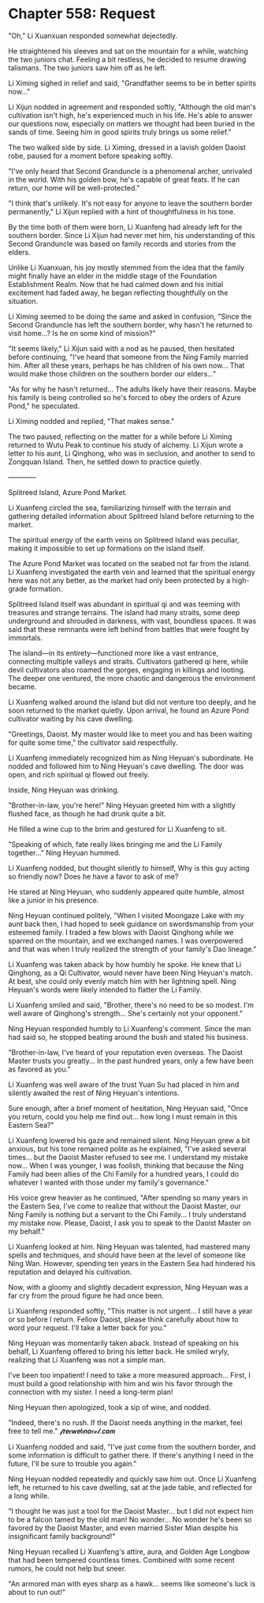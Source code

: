 # Chapter 558: Request

"Oh," Li Xuanxuan responded somewhat dejectedly.

He straightened his sleeves and sat on the mountain for a while, watching the two juniors chat. Feeling a bit restless, he decided to resume drawing talismans. The two juniors saw him off as he left.

Li Ximing sighed in relief and said, "Grandfather seems to be in better spirits now..."

Li Xijun nodded in agreement and responded softly, "Although the old man's cultivation isn't high, he's experienced much in his life. He's able to answer our questions now, especially on matters we thought had been buried in the sands of time. Seeing him in good spirits truly brings us some relief."

The two walked side by side. Li Ximing, dressed in a lavish golden Daoist robe, paused for a moment before speaking softly.

"I've only heard that Second Granduncle is a phenomenal archer, unrivaled in the world. With his golden bow, he's capable of great feats. If he can return, our home will be well-protected."

"I think that's unlikely. It's not easy for anyone to leave the southern border permanently," Li Xijun replied with a hint of thoughtfulness in his tone.

By the time both of them were born, Li Xuanfeng had already left for the southern border. Since Li Xijun had never met him, his understanding of this Second Granduncle was based on family records and stories from the elders.

Unlike Li Xuanxuan, his joy mostly stemmed from the idea that the family might finally have an elder in the middle stage of the Foundation Establishment Realm. Now that he had calmed down and his initial excitement had faded away, he began reflecting thoughtfully on the situation.

Li Ximing seemed to be doing the same and asked in confusion, "Since the Second Granduncle has left the southern border, why hasn't he returned to visit home...? Is he on some kind of mission?"

"It seems likely," Li Xijun said with a nod as he paused, then hesitated before continuing, "I've heard that someone from the Ning Family married him. After all these years, perhaps he has children of his own now... That would make those children on the southern border our elders..."

"As for why he hasn't returned... The adults likely have their reasons. Maybe his family is being controlled so he's forced to obey the orders of Azure Pond," he speculated.

Li Ximing nodded and replied, "That makes sense."

The two paused, reflecting on the matter for a while before Li Ximing returned to Wutu Peak to continue his study of alchemy. Li Xijun wrote a letter to his aunt, Li Qinghong, who was in seclusion, and another to send to Zongquan Island. Then, he settled down to practice quietly.

————

Splitreed Island, Azure Pond Market.

Li Xuanfeng circled the sea, familiarizing himself with the terrain and gathering detailed information about Splitreed Island before returning to the market.

The spiritual energy of the earth veins on Splitreed Island was peculiar, making it impossible to set up formations on the island itself.

The Azure Pond Market was located on the seabed not far from the island. Li Xuanfeng investigated the earth vein and learned that the spiritual energy here was not any better, as the market had only been protected by a high-grade formation.

Splitreed Island itself was abundant in spiritual qi and was teeming with treasures and strange terrains. The island had many straits, some deep underground and shrouded in darkness, with vast, boundless spaces. It was said that these remnants were left behind from battles that were fought by immortals.

The island—in its entirety—functioned more like a vast entrance, connecting multiple valleys and straits. Cultivators gathered qi here, while devil cultivators also roamed the gorges, engaging in killings and looting. The deeper one ventured, the more chaotic and dangerous the environment became.

Li Xuanfeng walked around the island but did not venture too deeply, and he soon returned to the market quietly. Upon arrival, he found an Azure Pond cultivator waiting by his cave dwelling.

"Greetings, Daoist. My master would like to meet you and has been waiting for quite some time," the cultivator said respectfully.

Li Xuanfeng immediately recognized him as Ning Heyuan's subordinate. He nodded and followed him to Ning Heyuan's cave dwelling. The door was open, and rich spiritual qi flowed out freely.

Inside, Ning Heyuan was drinking.

"Brother-in-law, you're here!" Ning Heyuan greeted him with a slightly flushed face, as though he had drunk quite a bit.

He filled a wine cup to the brim and gestured for Li Xuanfeng to sit.

"Speaking of which, fate really likes bringing me and the Li Family together..." Ning Heyuan hummed.

Li Xuanfeng nodded, but thought silently to himself, Why is this guy acting so friendly now? Does he have a favor to ask of me?

He stared at Ning Heyuan, who suddenly appeared quite humble, almost like a junior in his presence.

Ning Heyuan continued politely, "When I visited Moongaze Lake with my aunt back then, I had hoped to seek guidance on swordsmanship from your esteemed family. I traded a few blows with Daoist Qinghong while we sparred on the mountain, and we exchanged names. I was overpowered and that was when I truly realized the strength of your family's Dao lineage."

Li Xuanfeng was taken aback by how humbly he spoke. He knew that Li Qinghong, as a Qi Cultivator, would never have been Ning Heyuan's match. At best, she could only evenly match him with her lightning spell. Ning Heyuan's words were likely intended to flatter the Li Family.

Li Xuanfeng smiled and said, "Brother, there's no need to be so modest. I'm well aware of Qinghong's strength... She's certainly not your opponent."

Ning Heyuan responded humbly to Li Xuanfeng's comment. Since the man had said so, he stopped beating around the bush and stated his business.

"Brother-in-law, I've heard of your reputation even overseas. The Daoist Master trusts you greatly... In the past hundred years, only a few have been as favored as you."

Li Xuanfeng was well aware of the trust Yuan Su had placed in him and silently awaited the rest of Ning Heyuan's intentions.

Sure enough, after a brief moment of hesitation, Ning Heyuan said, "Once you return, could you help me find out... how long I must remain in this Eastern Sea?"

Li Xuanfeng lowered his gaze and remained silent. Ning Heyuan grew a bit anxious, but his tone remained polite as he explained, "I've asked several times... but the Daoist Master refused to see me. I understand my mistake now... When I was younger, I was foolish, thinking that because the Ning Family had been allies of the Chi Family for a hundred years, I could do whatever I wanted with those under my family's governance."

His voice grew heavier as he continued, "After spending so many years in the Eastern Sea, I've come to realize that without the Daoist Master, our Ning Family is nothing but a servant to the Chi Family... I truly understand my mistake now. Please, Daoist, I ask you to speak to the Daoist Master on my behalf."

Li Xuanfeng looked at him. Ning Heyuan was talented, had mastered many spells and techniques, and should have been at the level of someone like Ning Wan. However, spending ten years in the Eastern Sea had hindered his reputation and delayed his cultivation.

Now, with a gloomy and slightly decadent expression, Ning Heyuan was a far cry from the proud figure he had once been.

Li Xuanfeng responded softly, "This matter is not urgent... I still have a year or so before I return. Fellow Daoist, please think carefully about how to word your request. I'll take a letter back for you."

Ning Heyuan was momentarily taken aback. Instead of speaking on his behalf, Li Xuanfeng offered to bring his letter back. He smiled wryly, realizing that Li Xuanfeng was not a simple man.

I've been too impatient! I need to take a more measured approach... First, I must build a good relationship with him and win his favor through the connection with my sister. I need a long-term plan!

Ning Heyuan then apologized, took a sip of wine, and nodded.

"Indeed, there's no rush. If the Daoist needs anything in the market, feel free to tell me."
𝓯𝙧𝙚𝒆𝙬𝙚𝒃𝙣𝙤𝒗𝓮𝓵.𝙘𝙤𝙢

Li Xuanfeng nodded and said, "I've just come from the southern border, and some information is difficult to gather there. If there's anything I need in the future, I'll be sure to trouble you again."

Ning Heyuan nodded repeatedly and quickly saw him out. Once Li Xuanfeng left, he returned to his cave dwelling, sat at the jade table, and reflected for a long while.

"I thought he was just a tool for the Daoist Master... but I did not expect him to be a falcon tamed by the old man! No wonder... No wonder he's been so favored by the Daoist Master, and even married Sister Mian despite his insignificant family background!"

Ning Heyuan recalled Li Xuanfeng's attire, aura, and Golden Age Longbow that had been tempered countless times. Combined with some recent rumors, he could not help but sneer.

"An armored man with eyes sharp as a hawk... seems like someone's luck is about to run out!"
